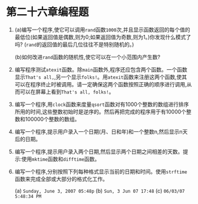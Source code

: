 # 第二十六章编程题

1. (a)编写一个程序,使它可以调用`rand`函数`1000`次,并且显示函数返回的每个值的最低位(如果返回值是偶数,则为0;如果返回值为奇数,则为1。)你发现什么模式了吗? (`rand`的返回值的最后几位往往不是特别随机的。)

    (b)如何改进`rand`函数的随机性,使它可以在一个小范围内产生数?

2. 编写程序测试`atexit`函数。除`main`函数外,程序还应包含两个函数。一个函数显示`That's all,`,另一个显示`folks!`。用`atexit`函数来注册这两个函数,使其可以在程序终止时被调用。请一定确保这两个函数按照正确的顺序进行调用,从而可以在屏幕上看到`That's all, folks!`。

3. 编写一个程序,用`clock`函数来度量`qsort`函数对有1000个整数的数组进行排序所用的时间,这些整数初始时是逆序的。然后再把完成的程序用于有10000个整数和100000个整数的数组。

4. 编写一个程序,提示用户录入一个日期(月、日和年)和一个整数n,然后显示n天后的日期。

5. 编写一个程序,提示用户录入两个日期,然后显示两个日期之间相差的天数。提示:使用`mktime`函数和`difftime`函数。

6. 编写一个程序,分别按照下列每种格式显示当前的日期和时间。使用`strftime`函数来完成全部或大部分的格式化工作。

   (a) `Sunday, June 3, 2007 05:48p`
   (b) `Sun, 3 Jun 07 17:48`
   (c) `06/03/07 5:48:34 PM`

